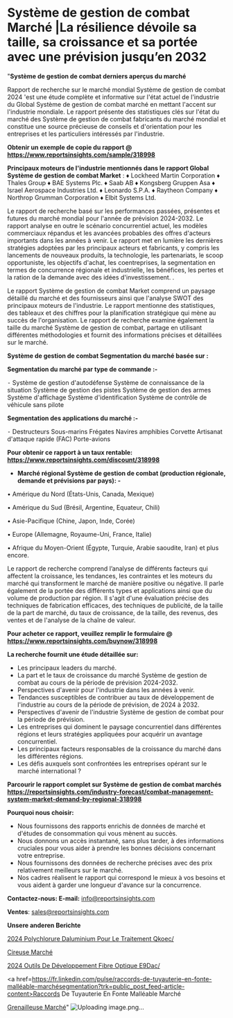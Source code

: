 # Système de gestion de combat Marché |La résilience dévoile sa taille, sa croissance et sa portée avec une prévision jusqu’en 2032

"<strong>Système de gestion de combat derniers aperçus du marché</strong>

Rapport de recherche sur le marché mondial Système de gestion de combat 2024 'est une étude complète et informative sur l'état actuel de l'industrie du Global Système de gestion de combat marché en mettant l'accent sur l'industrie mondiale. Le rapport présente des statistiques clés sur l'état du marché des Système de gestion de combat fabricants du marché mondial et constitue une source précieuse de conseils et d'orientation pour les entreprises et les particuliers intéressés par l'industrie.

<strong>Obtenir un exemple de copie du rapport @ <a href=https://www.reportsinsights.com/sample/318998>https://www.reportsinsights.com/sample/318998</a></strong>

<strong>Principaux moteurs de l'industrie mentionnés dans le rapport Global Système de gestion de combat Market</strong> :
♦ Lockheed Martin Corporation
♦ Thales Group
♦ BAE Systems Plc.
♦ Saab AB
♦ Kongsberg Gruppen Asa
♦ Israel Aerospace Industries Ltd.
♦ Leonardo S.P.A.
♦ Raytheon Company
♦ Northrop Grumman Corporation
♦ Elbit Systems Ltd.

Le rapport de recherche basé sur les performances passées, présentes et futures du marché mondial pour l'année de prévision 2024-2032. Le rapport analyse en outre le scénario concurrentiel actuel, les modèles commerciaux répandus et les avancées probables des offres d'acteurs importants dans les années à venir. Le rapport met en lumière les dernières stratégies adoptées par les principaux acteurs et fabricants, y compris les lancements de nouveaux produits, la technologie, les partenariats, le scoop opportuniste, les objectifs d'achat, les coentreprises, la segmentation en termes de concurrence régionale et industrielle, les bénéfices, les pertes et la ration de la demande avec des idées d'investissement. .

Le rapport Système de gestion de combat Market comprend un paysage détaillé du marché et des fournisseurs ainsi que l'analyse SWOT des principaux moteurs de l'industrie. Le rapport mentionne des statistiques, des tableaux et des chiffres pour la planification stratégique qui mène au succès de l'organisation. Le rapport de recherche examine également la taille du marché Système de gestion de combat, partage en utilisant différentes méthodologies et fournit des informations précises et détaillées sur le marché.

<strong>Système de gestion de combat Segmentation du marché basée sur :</strong>

<strong>Segmentation du marché par type de commande :-</strong>

⁃ Système de gestion d'autodéfense
Système de connaissance de la situation
Système de gestion des pistes
Système de gestion des armes
Système d'affichage
Système d'identification
Système de contrôle de véhicule sans pilote

<strong>Segmentation des applications du marché :-</strong>

⁃ Destructeurs
Sous-marins
Frégates
Navires amphibies
Corvette
Artisanat d'attaque rapide (FAC)
Porte-avions

<strong>Pour obtenir ce rapport à un taux rentable: <a href=https://www.reportsinsights.com/discount/318998>https://www.reportsinsights.com/discount/318998</a></strong>
<ul>
  <li><strong>Marché régional Système de gestion de combat (production régionale, demande et prévisions par pays): -</strong></li>
</ul>
• Amérique du Nord (États-Unis, Canada, Mexique)

• Amérique du Sud (Brésil, Argentine, Equateur, Chili)

• Asie-Pacifique (Chine, Japon, Inde, Corée)

• Europe (Allemagne, Royaume-Uni, France, Italie)

• Afrique du Moyen-Orient (Égypte, Turquie, Arabie saoudite, Iran) et plus encore.

Le rapport de recherche comprend l’analyse de différents facteurs qui affectent la croissance, les tendances, les contraintes et les moteurs du marché qui transforment le marché de manière positive ou négative. Il parle également de la portée des différents types et applications ainsi que du volume de production par région. Il s'agit d'une évaluation précise des techniques de fabrication efficaces, des techniques de publicité, de la taille de la part de marché, du taux de croissance, de la taille, des revenus, des ventes et de l'analyse de la chaîne de valeur.

<strong>Pour acheter ce rapport, veuillez remplir le formulaire @   <a href=https://www.reportsinsights.com/buynow/318998>https://www.reportsinsights.com/buynow/318998</a></strong>

<strong>La recherche fournit une étude détaillée sur:</strong>
<ul>
  <li>Les principaux leaders du marché.</li>
  <li>La part et le taux de croissance du marché Système de gestion de combat au cours de la période de prévision 2024-2032.</li>
  <li>Perspectives d'avenir pour l'industrie dans les années à venir.</li>
  <li>Tendances susceptibles de contribuer au taux de développement de l'industrie au cours de la période de prévision, de 2024 à 2032.</li>
  <li>Perspectives d'avenir de l'industrie Système de gestion de combat pour la période de prévision.</li>
  <li>Les entreprises qui dominent le paysage concurrentiel dans différentes régions et leurs stratégies appliquées pour acquérir un avantage concurrentiel.</li>
  <li>Les principaux facteurs responsables de la croissance du marché dans les différentes régions.</li>
  <li>Les défis auxquels sont confrontées les entreprises opérant sur le marché international ?</li>
</ul>

<strong>Parcourir le rapport complet sur Système de gestion de combat marchés <a href=https://reportsinsights.com/industry-forecast/combat-management-system-market-demand-by-regional-318998>https://reportsinsights.com/industry-forecast/combat-management-system-market-demand-by-regional-318998</a></strong>

<strong>Pourquoi nous choisir:</strong>
<ul>
  <li>Nous fournissons des rapports enrichis de données de marché et d'études de consommation qui vous mènent au succès.</li>
  <li>Nous donnons un accès instantané, sans plus tarder, à des informations cruciales pour vous aider à prendre les bonnes décisions concernant votre entreprise.</li>
  <li>Nous fournissons des données de recherche précises avec des prix relativement meilleurs sur le marché.</li>
  <li>Nos cadres réalisent le rapport qui correspond le mieux à vos besoins et vous aident à garder une longueur d'avance sur la concurrence.</li>
</ul>
<strong>Contactez-nous:
</strong><strong>E-mail:</strong> <a href=mailto:info@reportsinsights.com>info@reportsinsights.com</a>

<strong>Ventes</strong>: <a href=mailto:sales@reportsinsights.com>sales@reportsinsights.com</a>

<strong>Unsere anderen Berichte</strong>

<a href=https://www.linkedin.com/pulse/2024-polychlorure-daluminium-pour-le-traitement-qkoec/>2024 Polychlorure Daluminium Pour Le Traitement Qkoec/</a>

<a href=https://www.linkedin.com/pulse/cireuse-march%C3%A9-2024-part-croissance-tendances-fu3kc/>Cireuse Marché</a>

<a href=https://www.linkedin.com/pulse/2024-outils-de-développement-fibre-optique-e9dac/>2024 Outils De Développement Fibre Optique E9Dac/</a>

<a href=https://fr.linkedin.com/pulse/raccords-de-tuyauterie-en-fonte-malléable-marchésegmentation?trk=public_post_feed-article-content>Raccords De Tuyauterie En Fonte Malléable Marché</a>

<a href=https://www.linkedin.com/pulse/grenailleuse-march%C3%A9informations-couvertes-buskf/>Grenailleuse Marché</a>"
![Uploading image.png…]()
